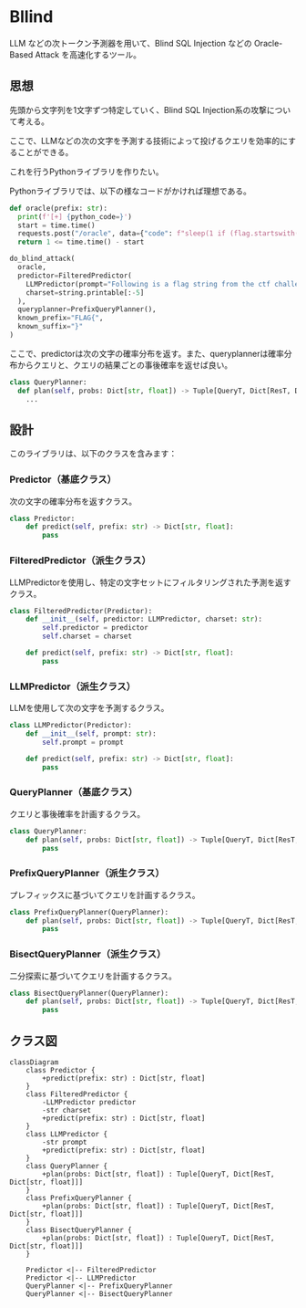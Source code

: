 # Bllind

LLM などの次トークン予測器を用いて、Blind SQL Injection などの Oracle-Based Attack を高速化するツール。

## 思想

先頭から文字列を1文字ずつ特定していく、Blind SQL Injection系の攻撃について考える。

ここで、LLMなどの次の文字を予測する技術によって投げるクエリを効率的にすることができる。

これを行うPythonライブラリを作りたい。

Pythonライブラリでは、以下の様なコードがかければ理想である。

```py
def oracle(prefix: str):
  print(f'[+] {python_code=}')
  start = time.time()
  requests.post("/oracle", data={"code": f"sleep(1 if (flag.startswith({repr(prefix)})) else 0)"})
  return 1 <= time.time() - start

do_blind_attack(
  oracle,
  predictor=FilteredPredictor(
  	LLMPredictor(prompt="Following is a flag string from the ctf challenge: {prefix}"),
  	charset=string.printable[:-5]
  ),
  queryplanner=PrefixQueryPlanner(),
  known_prefix="FLAG{",
  known_suffix="}"
)
```

ここで、predictorは次の文字の確率分布を返す。また、queryplannerは確率分布からクエリと、クエリの結果ごとの事後確率を返せば良い。

```py
class QueryPlanner:
  def plan(self, probs: Dict[str, float]) -> Tuple[QueryT, Dict[ResT, Dict[str, float]]]:
    ...
```

## 設計

このライブラリは、以下のクラスを含みます：

### Predictor（基底クラス）
次の文字の確率分布を返すクラス。

```python
class Predictor:
    def predict(self, prefix: str) -> Dict[str, float]:
        pass
```

### FilteredPredictor（派生クラス）
LLMPredictorを使用し、特定の文字セットにフィルタリングされた予測を返すクラス。

```python
class FilteredPredictor(Predictor):
    def __init__(self, predictor: LLMPredictor, charset: str):
        self.predictor = predictor
        self.charset = charset

    def predict(self, prefix: str) -> Dict[str, float]:
        pass
```

### LLMPredictor（派生クラス）
LLMを使用して次の文字を予測するクラス。

```python
class LLMPredictor(Predictor):
    def __init__(self, prompt: str):
        self.prompt = prompt

    def predict(self, prefix: str) -> Dict[str, float]:
        pass
```

### QueryPlanner（基底クラス）
クエリと事後確率を計画するクラス。

```python
class QueryPlanner:
    def plan(self, probs: Dict[str, float]) -> Tuple[QueryT, Dict[ResT, Dict[str, float]]]:
        pass
```

### PrefixQueryPlanner（派生クラス）
プレフィックスに基づいてクエリを計画するクラス。

```python
class PrefixQueryPlanner(QueryPlanner):
    def plan(self, probs: Dict[str, float]) -> Tuple[QueryT, Dict[ResT, Dict[str, float]]]:
        pass
```

### BisectQueryPlanner（派生クラス）
二分探索に基づいてクエリを計画するクラス。

```python
class BisectQueryPlanner(QueryPlanner):
    def plan(self, probs: Dict[str, float]) -> Tuple[QueryT, Dict[ResT, Dict[str, float]]]:
        pass
```

## クラス図

```mermaid
classDiagram
    class Predictor {
        +predict(prefix: str) : Dict[str, float]
    }
    class FilteredPredictor {
        -LLMPredictor predictor
        -str charset
        +predict(prefix: str) : Dict[str, float]
    }
    class LLMPredictor {
        -str prompt
        +predict(prefix: str) : Dict[str, float]
    }
    class QueryPlanner {
        +plan(probs: Dict[str, float]) : Tuple[QueryT, Dict[ResT, Dict[str, float]]]
    }
    class PrefixQueryPlanner {
        +plan(probs: Dict[str, float]) : Tuple[QueryT, Dict[ResT, Dict[str, float]]]
    }
    class BisectQueryPlanner {
        +plan(probs: Dict[str, float]) : Tuple[QueryT, Dict[ResT, Dict[str, float]]]
    }

    Predictor <|-- FilteredPredictor
    Predictor <|-- LLMPredictor
    QueryPlanner <|-- PrefixQueryPlanner
    QueryPlanner <|-- BisectQueryPlanner
```
